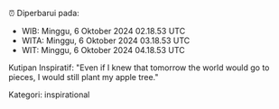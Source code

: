 ⏰ Diperbarui pada:
- WIB: Minggu, 6 Oktober 2024 02.18.53 UTC
- WITA: Minggu, 6 Oktober 2024 03.18.53 UTC
- WIT: Minggu, 6 Oktober 2024 04.18.53 UTC

Kutipan Inspiratif:
"Even if I knew that tomorrow the world would go to pieces, I would still plant my apple tree."


Kategori: inspirational

